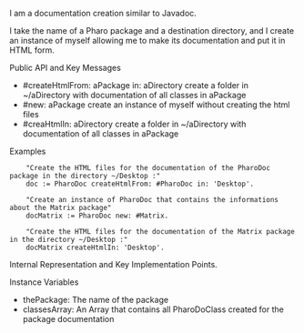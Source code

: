 I am a documentation creation similar to Javadoc.

I take the name of a Pharo package and a destination directory, and I create an instance of myself allowing me to make its documentation and put it in HTML form.

Public API and Key Messages
- #createHtmlFrom: aPackage in: aDirectory		create a folder in ~/aDirectory with documentation of all classes in aPackage
- #new: aPackage		create an instance of myself without creating the html files
- #creaHtmlIn: aDirectory		create a folder in ~/aDirectory with documentation of all classes in aPackage

Examples
```
	"Create the HTML files for the documentation of the PharoDoc package in the directory ~/Desktop :"
	doc := PharoDoc createHtmlFrom: #PharoDoc in: 'Desktop'.
	
	"Create an instance of PharoDoc that contains the informations about the Matrix package"
	docMatrix := PharoDoc new: #Matrix.
	
	"Create the HTML files for the documentation of the Matrix package in the directory ~/Desktop :"
	docMatrix createHtmlIn: 'Desktop'.
```

Internal Representation and Key Implementation Points.

Instance Variables 
- thePackage:		<RPackage> The name of the package
- classesArray:		<Array> An Array that contains all PharoDoClass created for the package documentation
